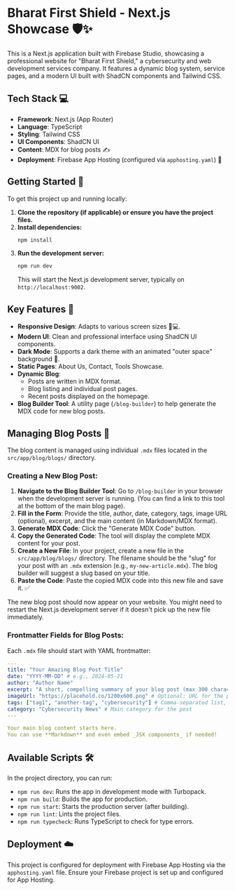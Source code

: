 
# Bharat First Shield - Next.js Showcase 🛡️✨

This is a Next.js application built with Firebase Studio, showcasing a professional website for "Bharat First Shield," a cybersecurity and web development services company. It features a dynamic blog system, service pages, and a modern UI built with ShadCN components and Tailwind CSS.

## Tech Stack 💻

- **Framework**: Next.js (App Router)
- **Language**: TypeScript
- **Styling**: Tailwind CSS
- **UI Components**: ShadCN UI
- **Content**: MDX for blog posts ✍️
- **Deployment**: Firebase App Hosting (configured via `apphosting.yaml`) 🚀

## Getting Started 🏁

To get this project up and running locally:

1.  **Clone the repository (if applicable) or ensure you have the project files.**
2.  **Install dependencies:**
    ```bash
    npm install
    ```
3.  **Run the development server:**
    ```bash
    npm run dev
    ```
    This will start the Next.js development server, typically on `http://localhost:9002`.

## Key Features 🌟

- **Responsive Design**: Adapts to various screen sizes 📱💻.
- **Modern UI**: Clean and professional interface using ShadCN UI components.
- **Dark Mode**: Supports a dark theme with an animated "outer space" background 🌌.
- **Static Pages**: About Us, Contact, Tools Showcase.
- **Dynamic Blog**:
    - Posts are written in MDX format.
    - Blog listing and individual post pages.
    - Recent posts displayed on the homepage.
- **Blog Builder Tool**: A utility page (`/blog-builder`) to help generate the MDX code for new blog posts.

## Managing Blog Posts 📝

The blog content is managed using individual `.mdx` files located in the `src/app/blog/blogs/` directory.

### Creating a New Blog Post:

1.  **Navigate to the Blog Builder Tool**: Go to `/blog-builder` in your browser when the development server is running. (You can find a link to this tool at the bottom of the main blog page).
2.  **Fill in the Form**: Provide the title, author, date, category, tags, image URL (optional), excerpt, and the main content (in Markdown/MDX format).
3.  **Generate MDX Code**: Click the "Generate MDX Code" button.
4.  **Copy the Generated Code**: The tool will display the complete MDX content for your post.
5.  **Create a New File**: In your project, create a new file in the `src/app/blog/blogs/` directory. The filename should be the "slug" for your post with an `.mdx` extension (e.g., `my-new-article.mdx`). The blog builder will suggest a slug based on your title.
6.  **Paste the Code**: Paste the copied MDX code into this new file and save it. ✅

The new blog post should now appear on your website. You might need to restart the Next.js development server if it doesn't pick up the new file immediately.

### Frontmatter Fields for Blog Posts:

Each `.mdx` file should start with YAML frontmatter:

```yaml
---
title: "Your Amazing Blog Post Title"
date: "YYYY-MM-DD" # e.g., 2024-05-21
author: "Author Name"
excerpt: "A short, compelling summary of your blog post (max 300 characters)."
imageUrl: "https://placehold.co/1200x600.png" # Optional: URL for the post's feature image
tags: ["tag1", "another-tag", "cybersecurity"] # Comma-separated list, will be converted to an array
category: "Cybersecurity News" # Main category for the post
---

Your main blog content starts here.
You can use **Markdown** and even embed _JSX components_ if needed!
```

## Available Scripts 🛠️

In the project directory, you can run:

-   `npm run dev`: Runs the app in development mode with Turbopack.
-   `npm run build`: Builds the app for production.
-   `npm run start`: Starts the production server (after building).
-   `npm run lint`: Lints the project files.
-   `npm run typecheck`: Runs TypeScript to check for type errors.

## Deployment ☁️

This project is configured for deployment with Firebase App Hosting via the `apphosting.yaml` file.
Ensure your Firebase project is set up and configured for App Hosting.
```
